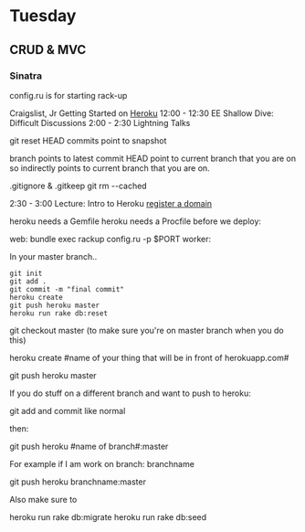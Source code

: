 # Tuesday

## CRUD & MVC

### Sinatra


config.ru is for starting rack-up


Craigslist, Jr
Getting Started on [Heroku](https://devcenter.heroku.com/articles/git)
12:00 - 12:30 EE Shallow Dive: Difficult Discussions
2:00 - 2:30 Lightning Talks


git reset HEAD
commits point to snapshot

branch points to latest commit
HEAD point to current branch that you are on so indirectly points to current branch that you are on.

.gitignore & .gitkeep
git rm --cached

2:30 - 3:00 Lecture: Intro to Heroku
[register a domain](https://dnsimple.com/account/subscription/new?plan=Bronze+v1)

heroku needs a Gemfile
heroku needs a Procfile before we deploy:

web: bundle exec rackup config.ru -p $PORT
worker:

In your master branch..

````
git init
git add .
git commit -m "final commit"
heroku create
git push heroku master
heroku run rake db:reset

````


git checkout master (to make sure you're on master branch when you do this)

heroku create #name of your thing that will be in front of herokuapp.com#

git push heroku master


If you do stuff on a different branch and want to push to heroku:

git add and commit like normal

then:

git push heroku #name of branch#:master

For example if I am work on branch: branchname


git push heroku branchname:master


Also make sure to


heroku run rake db:migrate
heroku run rake db:seed


